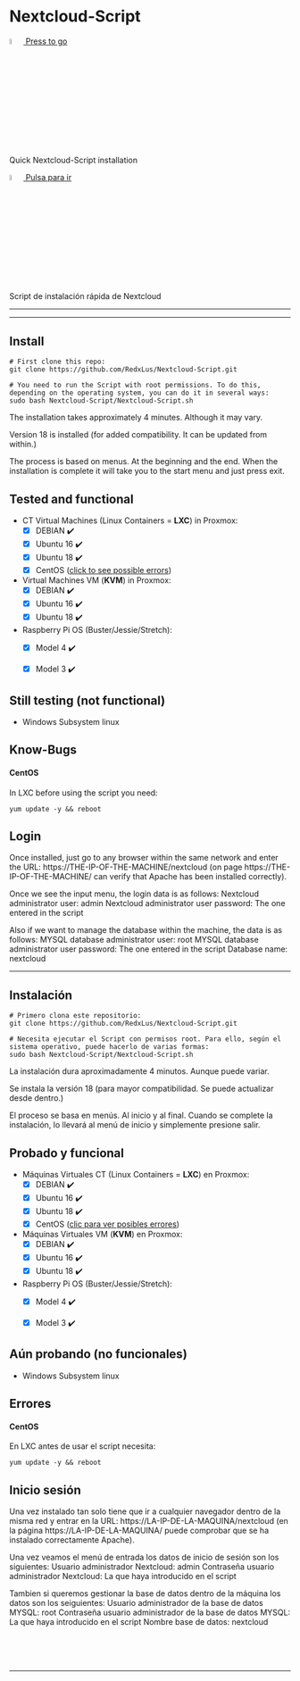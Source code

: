 # Nextcloud-Script
<a href="#install"><img src="https://images.emojiterra.com/twitter/v11/512px/1f1fa-1f1f8.png" alt="usa" width="5%"> Press to go</a>

Quick Nextcloud-Script installation 

<a href="#instalación"><img src="https://images.emojiterra.com/twitter/v11/128px/1f1ea-1f1f8.png" alt="spanish" width="5%"> Pulsa para ir</a>

Script de instalación rápida de Nextcloud<br>

___
___



## Install

```
# First clone this repo:
git clone https://github.com/RedxLus/Nextcloud-Script.git

# You need to run the Script with root permissions. To do this, depending on the operating system, you can do it in several ways:
sudo bash Nextcloud-Script/Nextcloud-Script.sh
```

The installation takes approximately 4 minutes. Although it may vary.

Version 18 is installed (for added compatibility. It can be updated from within.)

The process is based on menus. At the beginning and the end. When the installation is complete it will take you to the start menu and just press exit.

## Tested and functional

- CT Virtual Machines (Linux Containers = **LXC**) in Proxmox:
  - [x]  DEBIAN  :heavy_check_mark:
  - [x]  Ubuntu 16  :heavy_check_mark:
  - [x]  Ubuntu 18  :heavy_check_mark:
  - [x]  CentOS  (<a href="#know-bugs">click to see possible errors</a>)
- Virtual Machines VM (**KVM**) in Proxmox: 
  - [x]  DEBIAN  :heavy_check_mark:
  - [x]  Ubuntu 16  :heavy_check_mark:
  - [x]  Ubuntu 18  :heavy_check_mark:
- Raspberry Pi OS (Buster/Jessie/Stretch):
  - [x]  Model 4  :heavy_check_mark:
  - [x]  Model 3  :heavy_check_mark:


## Still testing (not functional)

- Windows Subsystem linux

## Know-Bugs

#### CentOS
In LXC before using the script you need:
```
yum update -y && reboot
```

## Login

Once installed, just go to any browser within the same network and enter the URL:
https://THE-IP-OF-THE-MACHINE/nextcloud (on page https://THE-IP-OF-THE-MACHINE/ can verify that Apache has been installed correctly).

Once we see the input menu, the login data is as follows:
Nextcloud administrator user: admin
Nextcloud administrator user password: The one entered in the script

Also if we want to manage the database within the machine, the data is as follows:
MYSQL database administrator user: root
MYSQL database administrator user password: The one entered in the script
Database name: nextcloud

___

## Instalación

```
# Primero clona este repositorio:
git clone https://github.com/RedxLus/Nextcloud-Script.git

# Necesita ejecutar el Script con permisos root. Para ello, según el sistema operativo, puede hacerlo de varias formas:
sudo bash Nextcloud-Script/Nextcloud-Script.sh
```

La instalación dura aproximadamente 4 minutos. Aunque puede variar.

Se instala la versión 18 (para mayor compatibilidad. Se puede actualizar desde dentro.)

El proceso se basa en menús. Al inicio y al final. Cuando se complete la instalación, lo llevará al menú de inicio y simplemente presione salir.

## Probado y funcional

- Máquinas Virtuales CT (Linux Containers = **LXC**) en Proxmox:
  - [x]  DEBIAN  :heavy_check_mark:
  - [x]  Ubuntu 16  :heavy_check_mark:
  - [x]  Ubuntu 18  :heavy_check_mark:
  - [x]  CentOS  (<a href="#errores">clic para ver posibles errores</a>)
- Máquinas Virtuales VM (**KVM**) en Proxmox: 
  - [x]  DEBIAN  :heavy_check_mark:
  - [x]  Ubuntu 16  :heavy_check_mark:
  - [x]  Ubuntu 18  :heavy_check_mark:
- Raspberry Pi OS (Buster/Jessie/Stretch):
  - [x]  Model 4  :heavy_check_mark:
  - [x]  Model 3  :heavy_check_mark:


## Aún probando (no funcionales)

- Windows Subsystem linux

## Errores

#### CentOS
En LXC antes de usar el script necesita:
```
yum update -y && reboot
```

## Inicio sesión

Una vez instalado tan solo tiene que ir a cualquier navegador dentro de la misma red y entrar en la URL:
https://LA-IP-DE-LA-MAQUINA/nextcloud (en la página https://LA-IP-DE-LA-MAQUINA/ puede comprobar que se ha instalado correctamente Apache).

Una vez veamos el menú de entrada los datos de inicio de sesión son los siguientes:
Usuario administrador Nextcloud: admin
Contraseña usuario administrador Nextcloud: La que haya introducido en el script

Tambien si queremos gestionar la base de datos dentro de la máquina los datos son los seiguientes:
Usuario administrador de la base de datos MYSQL: root
Contraseña usuario administrador de la base de datos MYSQL: La que haya introducido en el script
Nombre base de datos: nextcloud

<br/>
<br/>
<br/>

___
